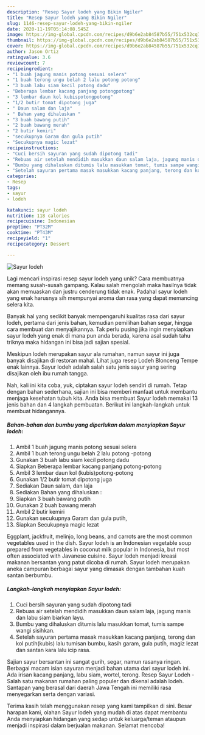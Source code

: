 ```yaml
---
description: "Resep Sayur lodeh yang Bikin Ngiler"
title: "Resep Sayur lodeh yang Bikin Ngiler"
slug: 1146-resep-sayur-lodeh-yang-bikin-ngiler
date: 2020-11-19T05:14:08.545Z
image: https://img-global.cpcdn.com/recipes/d9b6e2ab84587b55/751x532cq70/sayur-lodeh-foto-resep-utama.jpg
thumbnail: https://img-global.cpcdn.com/recipes/d9b6e2ab84587b55/751x532cq70/sayur-lodeh-foto-resep-utama.jpg
cover: https://img-global.cpcdn.com/recipes/d9b6e2ab84587b55/751x532cq70/sayur-lodeh-foto-resep-utama.jpg
author: Jason Ortiz
ratingvalue: 3.6
reviewcount: 7
recipeingredient:
- "1 buah jagung manis potong sesuai selera"
- "1 buah terong ungu belah 2 lalu potong potong"
- "3 buah labu siam kecil potong dadu"
- "Beberapa lembar kacang panjang potongpotong"
- "3 lembar daun kol kubispotongpotong"
- "1/2 butir tomat dipotong juga"
- " Daun salam dan laja"
- " Bahan yang dihaluskan "
- "3 buah bawang putih"
- "2 buah bawang merah"
- "2 butir kemiri"
- "secukupnya Garam dan gula putih"
- "Secukupnya magic lezat"
recipeinstructions:
- "Cuci bersih sayuran yang sudah dipotong tadi"
- "Rebuas air setelah mendidih masukkan daun salam laja, jagung manis dan labu siam biarkan layu."
- "Bumbu yang dihaluskan ditumis lalu masukkan tomat, tumis sampe wangi sisihkan."
- "Setelah sayuran pertama masak masukkan kacang panjang, terong dan kol putih(kubis) lalu tumisan bumbu, kasih garam, gula putih, magiz lezat dan santan kara lalu icip rasa."
categories:
- Resep
tags:
- sayur
- lodeh

katakunci: sayur lodeh 
nutrition: 118 calories
recipecuisine: Indonesian
preptime: "PT32M"
cooktime: "PT43M"
recipeyield: "1"
recipecategory: Dessert

---
```



![Sayur lodeh](https://img-global.cpcdn.com/recipes/d9b6e2ab84587b55/751x532cq70/sayur-lodeh-foto-resep-utama.jpg)

Lagi mencari inspirasi resep sayur lodeh yang unik? Cara membuatnya memang susah-susah gampang. Kalau salah mengolah maka hasilnya tidak akan memuaskan dan justru cenderung tidak enak. Padahal sayur lodeh yang enak harusnya sih mempunyai aroma dan rasa yang dapat memancing selera kita.

Banyak hal yang sedikit banyak mempengaruhi kualitas rasa dari sayur lodeh, pertama dari jenis bahan, kemudian pemilihan bahan segar, hingga cara membuat dan menyajikannya. Tak perlu pusing jika ingin menyiapkan sayur lodeh yang enak di mana pun anda berada, karena asal sudah tahu triknya maka hidangan ini bisa jadi sajian spesial.

Meskipun lodeh merupakan sayur ala rumahan, namun sayur ini juga banyak disajikan di restoran mahal. Lihat juga resep Lodeh Blonceng Tempe enak lainnya. Sayur lodeh adalah salah satu jenis sayur yang sering disajikan oleh ibu rumah tangga.


Nah, kali ini kita coba, yuk, ciptakan sayur lodeh sendiri di rumah. Tetap dengan bahan sederhana, sajian ini bisa memberi manfaat untuk membantu menjaga kesehatan tubuh kita. Anda bisa membuat Sayur lodeh memakai 13 jenis bahan dan 4 langkah pembuatan. Berikut ini langkah-langkah untuk membuat hidangannya.

<!--inarticleads1-->

##### Bahan-bahan dan bumbu yang diperlukan dalam menyiapkan Sayur lodeh:

1. Ambil 1 buah jagung manis potong sesuai selera
1. Ambil 1 buah terong ungu belah 2 lalu potong -potong
1. Gunakan 3 buah labu siam kecil potong dadu
1. Siapkan Beberapa lembar kacang panjang potong-potong
1. Ambil 3 lembar daun kol (kubis)potong-potong
1. Gunakan 1/2 butir tomat dipotong juga
1. Sediakan  Daun salam, dan laja
1. Sediakan  Bahan yang dihaluskan :
1. Siapkan 3 buah bawang putih
1. Gunakan 2 buah bawang merah
1. Ambil 2 butir kemiri
1. Gunakan secukupnya Garam dan gula putih,
1. Siapkan Secukupnya magic lezat


Eggplant, jackfruit, melinjo, long beans, and carrots are the most common vegetables used in the dish. Sayur lodeh is an Indonesian vegetable soup prepared from vegetables in coconut milk popular in Indonesia, but most often associated with Javanese cuisine. Sayur lodeh menjadi kreasi makanan bersantan yang patut dicoba di rumah. Sayur lodeh merupakan aneka campuran berbagai sayur yang dimasak dengan tambahan kuah santan berbumbu. 

<!--inarticleads2-->

##### Langkah-langkah menyiapkan Sayur lodeh:

1. Cuci bersih sayuran yang sudah dipotong tadi
1. Rebuas air setelah mendidih masukkan daun salam laja, jagung manis dan labu siam biarkan layu.
1. Bumbu yang dihaluskan ditumis lalu masukkan tomat, tumis sampe wangi sisihkan.
1. Setelah sayuran pertama masak masukkan kacang panjang, terong dan kol putih(kubis) lalu tumisan bumbu, kasih garam, gula putih, magiz lezat dan santan kara lalu icip rasa.


Sajian sayur bersantan ini sangat gurih, segar, namun rasanya ringan. Berbagai macam isian sayuran menjadi bahan utama dari sayur lodeh ini. Ada irisan kacang panjang, labu siam, wortel, terong. Resep Sayur Lodeh - Salah satu makanan rumahan paling populer dan dikenal adalah lodeh. Santapan yang berasal dari daerah Jawa Tengah ini memiliki rasa menyegarkan serta dengan variasi. 

Terima kasih telah menggunakan resep yang kami tampilkan di sini. Besar harapan kami, olahan Sayur lodeh yang mudah di atas dapat membantu Anda menyiapkan hidangan yang sedap untuk keluarga/teman ataupun menjadi inspirasi dalam berjualan makanan. Selamat mencoba!
